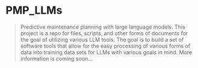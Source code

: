 # PMP_LLMs 

> Predictive maintenance planning with large language models. This project is a repo for files, scripts, and other forms of documents for the goal of utilizing various LLM tools. The goal is to build a set of software tools that allow for the easy processing of various forms of data into training data sets for LLMs with various goals in mind. More information is coming soon...